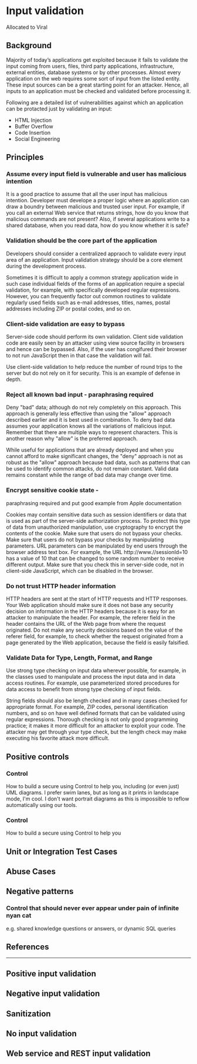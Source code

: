 # Input validation

Allocated to Viral

## Background

Majority of today’s applications get exploited because it fails to validate the input coming from users, files, third party applications, infrastructure, external entities, database systems or by other processes. Almost every application on the web requires some sort of input from the listed entity. These input sources can be a great starting point for an attacker. Hence, all inputs to an application must be checked and validated before processing it.

Following are a detailed list of vulnerabilities against which an application can be protacted just by validating an input:
- HTML Injection
- Buffer Overflow
- Code Insertion
- Social Engineering

## Principles
###  Assume every input field is vulnerable and user has malicious intention
It is a good practice to assume that all the user input has malicious intention. Developer must develope a proper logic where an application can draw a boundry between malicious and trusted user input. For example, if you call an external Web service that returns strings, how do you know that malicious commands are not present? Also, if several applications write to a shared database, when you read data, how do you know whether it is safe?

### Validation should be the core part of the application
Developers should consider a centralized appraoch to validate every input area of an application. Input validation strategy should be a core element during the development process.

Sometimes it is difficult to apply a common strategy application wide in such case individual fields of the forms of an application require a special validation, for example, with specifically developed regular expressions. However, you can frequently factor out common routines to validate regularly used fields such as e-mail addresses, titles, names, postal addresses including ZIP or postal codes, and so on.

### Client-side validation are easy to bypass
Server-side code should perform its own validation. Client side validation code are easily seen by an attacker using view source facility in browsers and hence can be bypassed. Also, if the user has congifured their browser to not run JavaScript then in that case the validation will fail.

Use client-side validation to help reduce the number of round trips to the server but do not rely on it for security. This is an example of defense in depth.

###  Reject all known bad input  - paraphrasing required
Deny "bad" data; although do not rely completely on this approach. This approach is generally less effective than using the "allow" approach described earlier and it is best used in combination. To deny bad data assumes your application knows all the variations of malicious input. Remember that there are multiple ways to represent characters. This is another reason why "allow" is the preferred approach.

While useful for applications that are already deployed and when you cannot afford to make significant changes, the "deny" approach is not as robust as the "allow" approach because bad data, such as patterns that can be used to identify common attacks, do not remain constant. Valid data remains constant while the range of bad data may change over time.

### Encrypt sensitive cookie state  -
paraphrasing required and put good example from Apple documentation

Cookies may contain sensitive data such as session identifiers or data that is used as part of the server-side authorization process. To protect this type of data from unauthorized manipulation, use cryptography to encrypt the contents of the cookie. Make sure that users do not bypass your checks. Make sure that users do not bypass your checks by manipulating parameters. URL parameters can be manipulated by end users through the browser address text box. For example, the URL http://www.<YourSite>/<YourApp>/sessionId=10 has a value of 10 that can be changed to some random number to receive different output. Make sure that you check this in server-side code, not in client-side JavaScript, which can be disabled in the browser.

### Do not trust HTTP header information

HTTP headers are sent at the start of HTTP requests and HTTP responses. Your Web application should make sure it does not base any security decision on information in the HTTP headers because it is easy for an attacker to manipulate the header. For example, the referer field in the header contains the URL of the Web page from where the request originated. Do not make any security decisions based on the value of the referer field, for example, to check whether the request originated from a page generated by the Web application, because the field is easily falsified.

###  Validate Data for Type, Length, Format, and Range

Use strong type checking on input data wherever possible, for example, in the classes used to manipulate and process the input data and in data access routines. For example, use parameterized stored procedures for data access to benefit from strong type checking of input fields.

String fields should also be length checked and in many cases checked for appropriate format. For example, ZIP codes, personal identification numbers, and so on have well defined formats that can be validated using regular expressions. Thorough checking is not only good programming practice; it makes it more difficult for an attacker to exploit your code. The attacker may get through your type check, but the length check may make executing his favorite attack more difficult.

## Positive controls

### Control
How to build a secure <thing> using Control to help you, including (or even just) UML diagrams. I prefer swim lanes, but as long as it prints in landscape mode, I'm cool. I don't want portrait diagrams as this is impossible to reflow automatically using our tools.

### Control
How to build a secure <thing> using Control to help you


## Unit or Integration Test Cases

## Abuse Cases

## Negative patterns

### Control that should never ever appear under pain of infinite nyan cat

e.g. shared knowledge questions or answers, or dynamic SQL queries

## References

***

## Positive input validation
## Negative input validation
## Sanitization
## No input validation
## Web service and REST input validation
